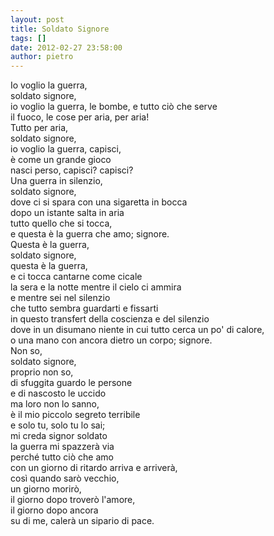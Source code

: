 ```yaml
---
layout: post
title: Soldato Signore
tags: []
date: 2012-02-27 23:58:00
author: pietro
---
```

Io voglio la guerra,<br/>soldato signore,<br/>io voglio la guerra, le bombe, e tutto ciò che serve<br/>il fuoco, le cose per aria, per aria!<br/>Tutto per aria,<br/>soldato signore,<br/>io voglio la guerra, capisci,<br/>è come un grande gioco<br/>nasci perso, capisci? capisci?<br/>Una guerra in silenzio,<br/>soldato signore,<br/>dove ci si spara con una sigaretta in bocca<br/>dopo un istante salta in aria<br/>tutto quello che si tocca,<br/>e questa è la guerra che amo; signore.<br/>Questa è la guerra,<br/>soldato signore,<br/>questa è la guerra,<br/>e ci tocca cantarne come cicale<br/>la sera e la notte mentre il cielo ci ammira<br/>e mentre sei nel silenzio<br/>che tutto sembra guardarti e fissarti<br/>in questo transfert della coscienza e del silenzio<br/>dove in un disumano niente in cui tutto cerca un po' di calore,<br/>o una mano con ancora dietro un corpo; signore.<br/>Non so,<br/>soldato signore,<br/>proprio non so,<br/>di sfuggita guardo le persone<br/>e di nascosto le uccido<br/>ma loro non lo sanno,<br/>è il mio piccolo segreto terribile<br/>e solo tu, solo tu lo sai;<br/>mi creda signor soldato<br/>la guerra mi spazzerà via<br/>perché tutto ciò che amo<br/>con un giorno di ritardo arriva e arriverà,<br/>così quando sarò vecchio,<br/>un giorno morirò,<br/>il giorno dopo troverò l'amore,<br/>il giorno dopo ancora<br/>su di me, calerà un sipario di pace.
